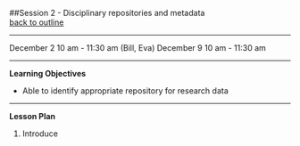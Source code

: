 ##Session 2 - Disciplinary repositories and metadata  
[back to outline](../session02.md)

---

December 2 10 am - 11:30 am  (Bill, Eva)
December 9 10 am - 11:30 am

---

**Learning Objectives**  
- Able to identify appropriate repository for research data

---

**Lesson Plan**  

1. Introduce 